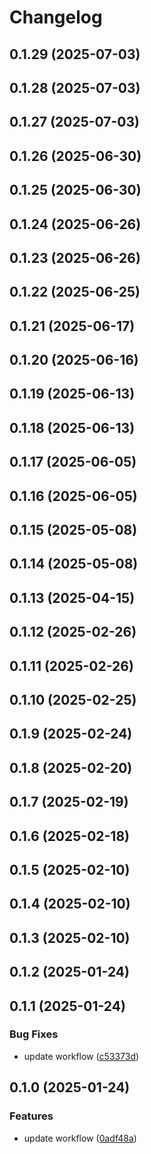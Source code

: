 # Changelog

## 0.1.29 (2025-07-03)

## 0.1.28 (2025-07-03)

## 0.1.27 (2025-07-03)

## 0.1.26 (2025-06-30)

## 0.1.25 (2025-06-30)

## 0.1.24 (2025-06-26)

## 0.1.23 (2025-06-26)

## 0.1.22 (2025-06-25)

## 0.1.21 (2025-06-17)

## 0.1.20 (2025-06-16)

## 0.1.19 (2025-06-13)

## 0.1.18 (2025-06-13)

## 0.1.17 (2025-06-05)

## 0.1.16 (2025-06-05)

## 0.1.15 (2025-05-08)

## 0.1.14 (2025-05-08)

## 0.1.13 (2025-04-15)

## 0.1.12 (2025-02-26)

## 0.1.11 (2025-02-26)

## 0.1.10 (2025-02-25)

## 0.1.9 (2025-02-24)

## 0.1.8 (2025-02-20)

## 0.1.7 (2025-02-19)

## 0.1.6 (2025-02-18)

## 0.1.5 (2025-02-10)

## 0.1.4 (2025-02-10)

## 0.1.3 (2025-02-10)

## 0.1.2 (2025-01-24)

## 0.1.1 (2025-01-24)

### Bug Fixes

* update workflow ([c53373d](https://github.com/oondemand/frontend-template-gpt/commit/c53373d08aedd40432750b06b1a23da8434223c6))

## 0.1.0 (2025-01-24)

### Features

* update workflow ([0adf48a](https://github.com/oondemand/frontend-template-gpt/commit/0adf48aecdbe3f7d7c99626dd9cc4e93bcc2afaf))

